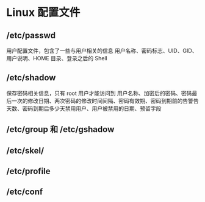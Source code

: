 # Linux 配置文件

## /etc/passwd

用户配置文件，包含了一些与用户相关的信息
用户名称、密码标志、UID、GID、用户说明、HOME 目录、登录之后的 Shell

## /etc/shadow

保存密码相关信息，只有 root 用户才能访问到
用户名称、加密后的密码、密码最后一次的修改日期、两次密码的修改时间间隔、密码有效期、密码到期前的告警告天数、密码到期后多少天禁用用户、用户被禁用的日期、预留字段

## /etc/group 和 /etc/gshadow

##  /etc/skel/

## /etc/profile

## /etc/conf